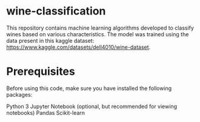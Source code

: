 # wine-classification
 This repository contains machine learning algorithms developed to classify wines based on various characteristics. The model was trained using the data present in this kaggle dataset: https://www.kaggle.com/datasets/dell4010/wine-dataset.
# Prerequisites
 Before using this code, make sure you have installed the following packages:
 
 Python 3
 Jupyter Notebook (optional, but recommended for viewing notebooks)
 Pandas
 Scikit-learn